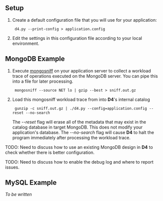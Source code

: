 
## Setup

1. Create a default configuration file that you will use for your application:

        d4.py --print-config > application.config
        
2. Edit the settings in this configuration file according to your local environment.


## MongoDB Example

1. Execute [mongosniff](http://www.mongodb.org/display/DOCS/mongosniff) on your application server to collect
   a workload trace of operations executed on the MongoDB server. You can pipe this into a file for later processing.

        mongosniff --source NET lo | gzip --best > sniff.out.gz

2. Load this mongosniff workload trace from into **D4**'s internal catalog

        gunzip -c sniff.out.gz | ./d4.py --config=application.config --reset --no-search
            
   The *--reset* flag will erase all of the metadata that may exist in the catalog database in target MongoDB.
   This does not modify your application's database.
   The *--no-search* flag will cause **D4** to halt the program immediately after processing the workload trace.
        
TODO: Need to discuss how to use an existing MongoDB design in **D4** to check whether there is better configuration.

TODO: Need to discuss how to enable the debug log and where to report issues.
        
## MySQL Example
*To be written*

